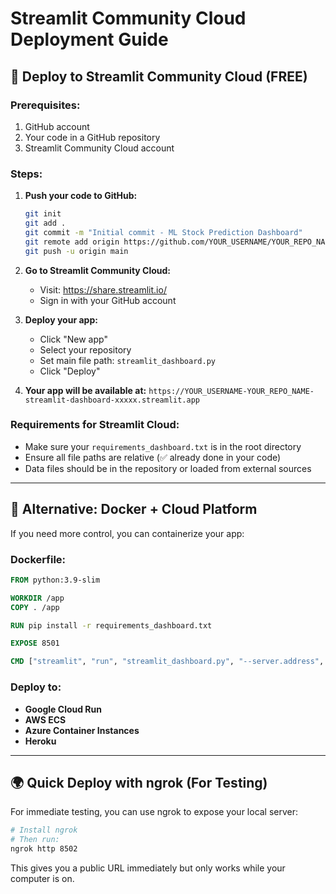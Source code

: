 # Streamlit Community Cloud Deployment Guide

## 🚀 Deploy to Streamlit Community Cloud (FREE)

### Prerequisites:
1. GitHub account
2. Your code in a GitHub repository
3. Streamlit Community Cloud account

### Steps:

1. **Push your code to GitHub:**
   ```bash
   git init
   git add .
   git commit -m "Initial commit - ML Stock Prediction Dashboard"
   git remote add origin https://github.com/YOUR_USERNAME/YOUR_REPO_NAME.git
   git push -u origin main
   ```

2. **Go to Streamlit Community Cloud:**
   - Visit: https://share.streamlit.io/
   - Sign in with your GitHub account

3. **Deploy your app:**
   - Click "New app"
   - Select your repository
   - Set main file path: `streamlit_dashboard.py`
   - Click "Deploy"

4. **Your app will be available at:**
   `https://YOUR_USERNAME-YOUR_REPO_NAME-streamlit-dashboard-xxxxx.streamlit.app`

### Requirements for Streamlit Cloud:
- Make sure your `requirements_dashboard.txt` is in the root directory
- Ensure all file paths are relative (✅ already done in your code)
- Data files should be in the repository or loaded from external sources

---

## 🐳 Alternative: Docker + Cloud Platform

If you need more control, you can containerize your app:

### Dockerfile:
```dockerfile
FROM python:3.9-slim

WORKDIR /app
COPY . /app

RUN pip install -r requirements_dashboard.txt

EXPOSE 8501

CMD ["streamlit", "run", "streamlit_dashboard.py", "--server.address", "0.0.0.0"]
```

### Deploy to:
- **Google Cloud Run**
- **AWS ECS**
- **Azure Container Instances**
- **Heroku**

---

## 🌍 Quick Deploy with ngrok (For Testing)

For immediate testing, you can use ngrok to expose your local server:

```bash
# Install ngrok
# Then run:
ngrok http 8502
```

This gives you a public URL immediately but only works while your computer is on.
